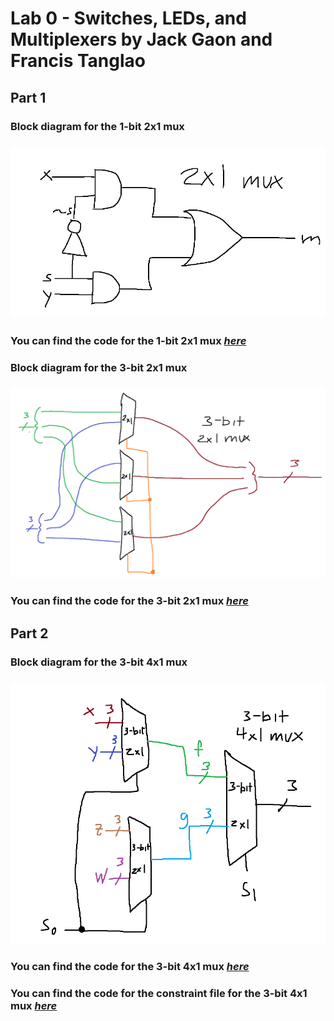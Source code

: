 # Lab 0 - Switches, LEDs, and Multiplexers by Jack Gaon and Francis Tanglao

## Part 1
### Block diagram for the 1-bit 2x1 mux
### ![Block diagram](https://github.com/fctanglao/DigitalLogicDesignUsingVerilogLabs/blob/main/Lab%200/Part%201/mux_2x1_simple%20design.png)
### You can find the code for the 1-bit 2x1 mux [*here*](https://github.com/fctanglao/DigitalLogicDesignUsingVerilogLabs/blob/main/Lab%200/Part%201/mux_2x1_simple.v)

### Block diagram for the 3-bit 2x1 mux
### ![Block diagram](https://github.com/fctanglao/DigitalLogicDesignUsingVerilogLabs/blob/main/Lab%200/Part%201/mux_2x1_3bit%20design.png)
### You can find the code for the 3-bit 2x1 mux [*here*](https://github.com/fctanglao/DigitalLogicDesignUsingVerilogLabs/blob/main/Lab%200/Part%201/mux_2x1_3bit.v)

## Part 2
### Block diagram for the 3-bit 4x1 mux
### ![Block diagram](https://github.com/fctanglao/DigitalLogicDesignUsingVerilogLabs/blob/main/Lab%200/Part%202/mux_4x1_3bit%20design.png)
### You can find the code for the 3-bit 4x1 mux [*here*](https://github.com/fctanglao/DigitalLogicDesignUsingVerilogLabs/blob/main/Lab%200/Part%202/mux_4x1_3bit.v)
### You can find the code for the constraint file for the 3-bit 4x1 mux [*here*](https://github.com/fctanglao/DigitalLogicDesignUsingVerilogLabs/blob/main/Lab%200/Part%202/Nexys-A7-100T-Master.xdc)

